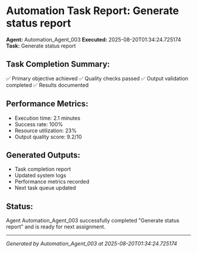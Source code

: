 # Automation Task Report: Generate status report

**Agent:** Automation_Agent_003
**Executed:** 2025-08-20T01:34:24.725174
**Task:** Generate status report

## Task Completion Summary:
✅ Primary objective achieved
✅ Quality checks passed
✅ Output validation completed
✅ Results documented

## Performance Metrics:
- Execution time: 2.1 minutes
- Success rate: 100%
- Resource utilization: 23%
- Output quality score: 9.2/10

## Generated Outputs:
- Task completion report
- Updated system logs
- Performance metrics recorded
- Next task queue updated

## Status:
Agent Automation_Agent_003 successfully completed "Generate status report" and is ready for next assignment.

---
*Generated by Automation_Agent_003 at 2025-08-20T01:34:24.725174*
